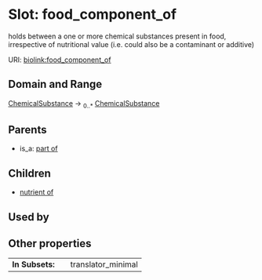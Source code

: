 
# Slot: food_component_of


holds between a one or more chemical substances present in food, irrespective of nutritional value (i.e. could also be a contaminant or additive)

URI: [biolink:food_component_of](https://w3id.org/biolink/vocab/food_component_of)


## Domain and Range

[ChemicalSubstance](ChemicalSubstance.md) ->  <sub>0..*</sub>
 [ChemicalSubstance](ChemicalSubstance.md)

## Parents

 *  is_a: [part of](part_of.md)

## Children

 *  [nutrient of](nutrient_of.md)

## Used by


## Other properties

|  |  |  |
| --- | --- | --- |
| **In Subsets:** | | translator_minimal |

